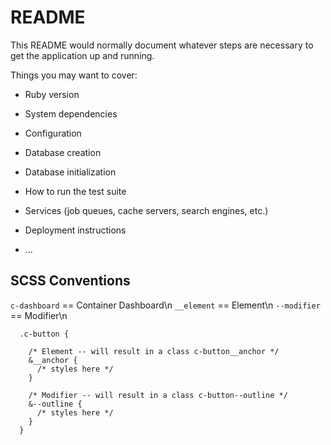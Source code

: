 # README

This README would normally document whatever steps are necessary to get the
application up and running.

Things you may want to cover:

* Ruby version

* System dependencies

* Configuration

* Database creation

* Database initialization

* How to run the test suite

* Services (job queues, cache servers, search engines, etc.)

* Deployment instructions

* ...

## SCSS Conventions

```c-dashboard``` == Container Dashboard\n
```__element``` == Element\n
```--modifier``` == Modifier\n

```
  .c-button {

    /* Element -- will result in a class c-button__anchor */
    &__anchor {
      /* styles here */
    }

    /* Modifier -- will result in a class c-button--outline */
    &--outline {
      /* styles here */
    }
  }
```
